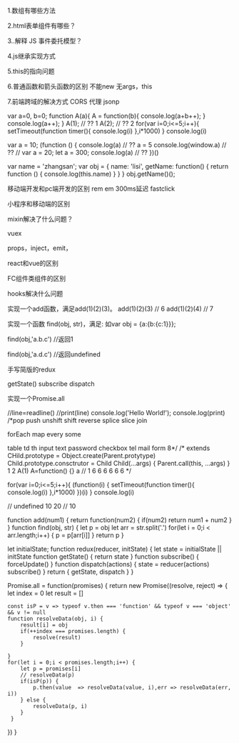 1.数组有哪些方法

2.html表单组件有哪些？

3..解释 JS 事件委托模型？

4.js继承实现方式

5.this的指向问题

6.普通函数和箭头函数的区别
不能new  无args，this

7.前端跨域的解决方式
CORS
代理
jsonp

var a=0, b=0;
function A(a){
    A = function(b){
         console.log(a+b++);
    }
    console.log(a++);
}
A(1); // ?? 1
A(2); // ?? 2
for(var i=0;i<=5;i++){
    setTimeout(function timer(){
        console.log(i)
    },i*1000)
}
console.log(i)

var a = 10;
(function () {
    console.log(a) // ??
    a = 5
    console.log(window.a) // ??
    // var a = 20;
    let a = 300;
    console.log(a) // ??
})()

var name = 'zhangsan';
var obj = {
    name: 'lisi',
    getName: function() {
        return function () {
            console.log(this.name)
        }
    }
}
obj.getName()();

移动端开发和pc端开发的区别
rem
em
300ms延迟 fastclick 

小程序和移动端的区别

mixin解决了什么问题？

vuex

props，inject，emit，

react和vue的区别

FC组件类组件的区别

hooks解决什么问题

实现一个add函数，满足add(1)(2)(3)。
add(1)(2)(3) // 6
add(1)(2)(4) // 7

实现一个函数 find(obj, str)，满足:
如var obj = {a:{b:{c:1}}};

find(obj,'a.b.c') //返回1

find(obj,'a.d.c') //返回undefined


手写简版的redux

getState()
subscribe
dispatch

实现一个Promise.all





//line=readline()
//print(line)
console.log('Hello World!');
console.log(print)
/*pop push unshift shift reverse splice slice join


forEach map every some


table 
td th 
input text password checkbox tel mail 
form 
8*/
/*
extends
CHild.prototype = Object.create(Parent.protytype)
Child.prototype.consctrutor = Child
Child(...args) 
{
    Parent.call(this, ...args)
}
1
2
A(1)
A=function() {}
a // 1
6 6 6 6 6 6
*/

for(var i=0;i<=5;i++){
    (function(i) {
        setTimeout(function timer(){
        console.log(i)
    },i*1000)
    })(i)
}
console.log(i)

// undefined 10 20
// 10 

function add(num1) {
    return function(num2) {
        if(num2) return num1 + num2
    }
}
function find(obj, str) {
    let p = obj
    let arr = str.split('.')
    for(let i = 0;i < arr.length;i++) {
        p = p[arr[i]]
    }
    return p
}

let initialState;
function redux(reducer, initState) {
    let state = initialState || initState
    function getState() {
        return state
    }
    function subscribe() {
        forceUpdate()
    }
    function dispatch(actions) {
        state = reducer(actions)
        subscribe()
    } 
    return {
        getState,
        dispatch
    }
}

Promise.all = function(promises) {
return new Promise((resolve, reject) => {
    let index = 0
    let result = []
    
    const isP = v => typeof v.then === 'function' && typeof v === 'object' && v != null
    function resolveData(obj, i) {
        result[i] = obj
        if(++index === promises.length) {
            resolve(result)
        }
        
    }
    for(let i = 0;i < promises.length;i++) {
        let p = promises[i]
        // resolveData(p)
        if(isP(p)) {
            p.then(value  => resolveData(value, i),err => resolveData(err, i))
        } else {
            resolveData(p, i)
        }
     }
})
}
